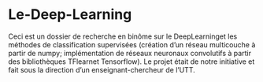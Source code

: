 # Le-Deep-Learning
Ceci est un dossier de recherche en binôme sur le DeepLearninget les méthodes de classification supervisées (création d’un réseau multicouche à partir de numpy; implémentation de réseaux neuronaux convolutifs à partir des bibliothèques TFlearnet Tensorflow). Le projet était de notre initiative et fait sous la direction d’un enseignant-chercheur de l’UTT.
